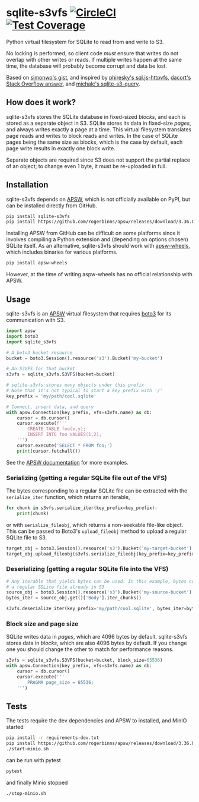 # sqlite-s3vfs [![CircleCI](https://circleci.com/gh/uktrade/sqlite-s3vfs.svg?style=shield)](https://circleci.com/gh/uktrade/sqlite-s3vfs) [![Test Coverage](https://api.codeclimate.com/v1/badges/6df8a84b0ff21d7ecf22/test_coverage)](https://codeclimate.com/github/uktrade/sqlite-s3vfs/test_coverage)

Python virtual filesystem for SQLite to read from and write to S3.

No locking is performed, so client code _must_ ensure that writes do not overlap with other writes or reads. If multiple writes happen at the same time, the database will probably become corrupt and data be lost.

Based on [simonwo's gist](https://gist.github.com/simonwo/b98dc75feb4b53ada46f224a3b26274c), and inspired by [phiresky's sql.js-httpvfs](https://github.com/phiresky/sql.js-httpvfs), [dacort's Stack Overflow answer](https://stackoverflow.com/a/59434097/1319998), and [michalc's sqlite-s3-query](https://github.com/michalc/sqlite-s3-query).


## How does it work?

sqlite-s3vfs stores the SQLite database in fixed-sized _blocks_, and each is stored as a separate object in S3. SQLite stores its data in fixed-size _pages_, and always writes exactly a page at a time. This virtual filesystem translates  page reads and writes to block reads and writes. In the case of SQLite pages being the same size as blocks, which is the case by default, each page write results in exactly one block write.

Separate objects are required since S3 does not support the partial replace of an object; to change even 1 byte, it must be re-uploaded in full.


## Installation

sqlite-s3vfs depends on [APSW](https://github.com/rogerbinns/apsw), which is not officially available on PyPI, but can be installed directly from GitHub.

```bash
pip install sqlite-s3vfs
pip install https://github.com/rogerbinns/apsw/releases/download/3.36.0-r1/apsw-3.36.0-r1.zip --global-option=fetch --global-option=--version --global-option=3.36.0 --global-option=--sqlite --global-option=build --global-option=--enable-all-extensions
```

Installing APSW from GitHub can be difficult on some platforms since it involves compiling a Python extension and (depending on options chosen) SQLite itself. As an alternative, sqlite-s3vfs should work with [apsw-wheels](https://pypi.org/project/apsw-wheels/), which includes binaries for various platforms.

```bash
pip install apsw-wheels
```

However, at the time of writing aspw-wheels has no official relationship with APSW.


## Usage

sqlite-s3vfs is an [APSW](https://rogerbinns.github.io/apsw/) virtual filesystem that requires [boto3](https://boto3.amazonaws.com/v1/documentation/api/latest/index.html) for its communication with S3.

```python
import apsw
import boto3
import sqlite_s3vfs

# A boto3 bucket resource
bucket = boto3.Session().resource('s3').Bucket('my-bucket')

# An S3VFS for that bucket
s3vfs = sqlite_s3vfs.S3VFS(bucket=bucket)

# sqlite-s3vfs stores many objects under this prefix
# Note that it's not typical to start a key prefix with '/'
key_prefix = 'my/path/cool.sqlite'

# Connect, insert data, and query
with apsw.Connection(key_prefix, vfs=s3vfs.name) as db:
    cursor = db.cursor()
    cursor.execute(f'''
        CREATE TABLE foo(x,y);
        INSERT INTO foo VALUES(1,2);
    ''')
    cursor.execute('SELECT * FROM foo;')
    print(cursor.fetchall())
```

See the [APSW documentation](https://rogerbinns.github.io/apsw/) for more examples.


### Serializing (getting a regular SQLite file out of the VFS)

The bytes corresponding to a regular SQLite file can be extracted with the `serialize_iter` function, which returns an iterable,

```python
for chunk in s3vfs.serialize_iter(key_prefix=key_prefix):
    print(chunk)
```

or with `serialize_fileobj`, which returns a non-seekable file-like object. This can be passed to Boto3's `upload_fileobj` method to upload a regular SQLite file to S3.

```python
target_obj = boto3.Session().resource('s3').Bucket('my-target-bucket').Object('target/cool.sqlite')
target_obj.upload_fileobj(s3vfs.serialize_fileobj(key_prefix=key_prefix))
```


### Deserializing (getting a regular SQLite file into the VFS)

```python
# Any iterable that yields bytes can be used. In this example, bytes come from
# a regular SQLite file already in S3
source_obj = boto3.Session().resource('s3').Bucket('my-source-bucket').Object('source/cool.sqlite')
bytes_iter = source_obj.get()['Body'].iter_chunks()

s3vfs.deserialize_iter(key_prefix='my/path/cool.sqlite', bytes_iter=bytes_iter)
```


### Block size and page size

SQLite writes data in _pages_, which are 4096 bytes by default. sqlite-s3vfs stores data in _blocks_, which are also 4096 bytes by default. If you change one you should change the other to match for performance reasons.

```python
s3vfs = sqlite_s3vfs.S3VFS(bucket=bucket, block_size=65536)
with apsw.Connection(key_prefix, vfs=s3vfs.name) as db:
    cursor = db.cursor()
    cursor.execute('''
        PRAGMA page_size = 65536;
    ''')
```


## Tests

The tests require the dev dependencies and APSW to installed, and MinIO started

```bash
pip install -r requirements-dev.txt
pip install https://github.com/rogerbinns/apsw/releases/download/3.36.0-r1/apsw-3.36.0-r1.zip --global-option=fetch --global-option=--version --global-option=3.36.0 --global-option=--all --global-option=build --global-option=--enable-all-extensions
./start-minio.sh
```

can be run with pytest

```bash
pytest
```

and finally Minio stopped

```bash
./stop-minio.sh
```
